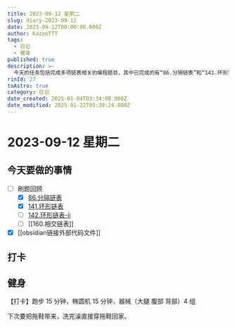 ```yaml
---
title: 2023-09-12 星期二
slug: diary-2023-09-12
date: 2023-09-12T00:00:00.000Z
author: KazooTTT
tags:
  - 日记
  - 健身
published: true
description: >-
  今天的任务包括完成多项链表相关的编程题目，其中已完成的有“86.分隔链表”和“141.环形链表”，未完成的有“142.环形链表-ii”和“160.相交链表”。此外，已完成的任务还包括在Obsidian中链接外部代码文件。健身方面，进行了跑步、椭圆机和器械锻炼，并计划下次带拖鞋以便洗完澡后直接穿回家。
rinId: 27
toAstro: true
category: 日记
date_created: 2025-01-04T03:34:08.000Z
date_modified: 2025-01-22T05:39:24.000Z
---
```


# 2023-09-12 星期二

<!-- start of weread -->
<!-- end of weread -->

## 今天要做的事情

- [ ] 刷题回顾
  - [x] [86.分隔链表](https://notes.kazoottt.top/03-领域/编程/算法/记录/86.分隔链表.md)
  - [x] [141.环形链表](https://notes.kazoottt.top/03-领域/编程/算法/记录/141.环形链表.md)
  - [ ] [142.环形链表-ii](https://notes.kazoottt.top/03-领域/编程/算法/记录/142.环形链表-ii.md)
  - [ ] [[160.相交链表]]
- [x] [[obsidian链接外部代码文件]]

## 打卡

## 健身

【打卡】跑步 15 分钟，椭圆机 15 分钟，器械（大腿 腹部 背部）4 组

下次要把拖鞋带来，洗完澡直接穿拖鞋回家。 ​​​
